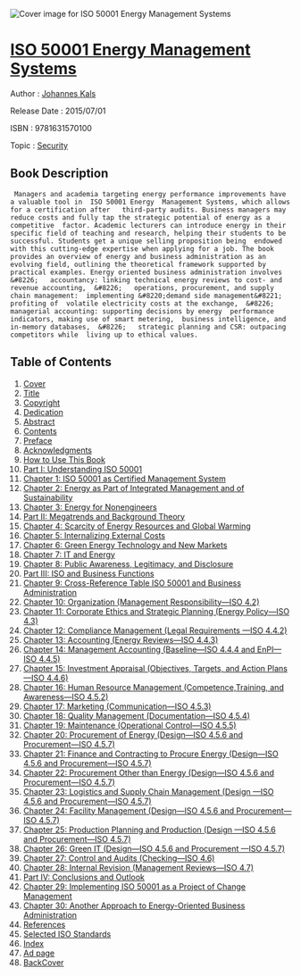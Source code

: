 ![Cover image for ISO 50001 Energy Management Systems](https://imgdetail.ebookreading.net/cover/cover/security/EB9781631570100.jpg)

[ISO 50001 Energy Management Systems](https://ebookreading.net/view/book/ISO+50001+Energy+Management+Systems-EB9781631570100_1.html "ISO 50001 Energy Management Systems")
====================================================================================================================

Author : [Johannes Kals](https://ebookreading.net/search/author/Johannes+Kals)

Release Date : 2015/07/01

ISBN : 9781631570100

Topic : [Security](https://ebookreading.net/search/category/security)

Book Description
-----------------

     Managers and academia targeting energy performance improvements have a valuable tool in  ISO 50001 Energy  Management Systems, which allows for a certification after   third-party audits. Business managers may reduce costs and fully tap the strategic potential of energy as a competitive  factor. Academic lecturers can introduce energy in their  specific field of teaching and research, helping their students to be  successful. Students get a unique selling proposition being  endowed with this cutting-edge expertise when applying for a job. The book provides an overview of energy and business administration as an evolving field, outlining the theoretical framework supported by practical examples. Energy oriented business administration involves  &#8226;   accountancy: linking technical energy reviews to cost- and  revenue accounting,  &#8226;   operations, procurement, and supply chain management:  implementing &#8220;demand side management&#8221; profiting of  volatile electricity costs at the exchange,  &#8226;   managerial accounting: supporting decisions by energy  performance indicators, making use of smart metering,  business intelligence, and in-memory databases,  &#8226;   strategic planning and CSR: outpacing competitors while  living up to ethical values.                 
Table of Contents
-----------------

1. [Cover](https://ebookreading.net/view/book/ISO+50001+Energy+Management+Systems-EB9781631570100_1.html)
1. [Title](https://ebookreading.net/view/book/ISO+50001+Energy+Management+Systems-EB9781631570100_2.html)
1. [Copyright](https://ebookreading.net/view/book/ISO+50001+Energy+Management+Systems-EB9781631570100_4.html)
1. [Dedication](https://ebookreading.net/view/book/ISO+50001+Energy+Management+Systems-EB9781631570100_5.html)
1. [Abstract](https://ebookreading.net/view/book/ISO+50001+Energy+Management+Systems-EB9781631570100_6.html)
1. [Contents](https://ebookreading.net/view/book/ISO+50001+Energy+Management+Systems-EB9781631570100_7.html)
1. [Preface](https://ebookreading.net/view/book/ISO+50001+Energy+Management+Systems-EB9781631570100_8.html)
1. [Acknowledgments](https://ebookreading.net/view/book/ISO+50001+Energy+Management+Systems-EB9781631570100_9.html)
1. [How to Use This Book](https://ebookreading.net/view/book/ISO+50001+Energy+Management+Systems-EB9781631570100_10.html)
1. [Part I: Understanding ISO 50001](https://ebookreading.net/view/book/ISO+50001+Energy+Management+Systems-EB9781631570100_11.html#part1)
1. [Chapter 1: ISO 50001 as Certified Management System](https://ebookreading.net/view/book/ISO+50001+Energy+Management+Systems-EB9781631570100_11.html#ch1)
1. [Chapter 2: Energy as Part of Integrated Management and of Sustainability](https://ebookreading.net/view/book/ISO+50001+Energy+Management+Systems-EB9781631570100_11.html#ch2)
1. [Chapter 3: Energy for Nonengineers](https://ebookreading.net/view/book/ISO+50001+Energy+Management+Systems-EB9781631570100_11.html#ch3)
1. [Part II: Megatrends and Background Theory](https://ebookreading.net/view/book/ISO+50001+Energy+Management+Systems-EB9781631570100_11.html#part2)
1. [Chapter 4: Scarcity of Energy Resources and Global Warming](https://ebookreading.net/view/book/ISO+50001+Energy+Management+Systems-EB9781631570100_11.html#ch4)
1. [Chapter 5: Internalizing External Costs](https://ebookreading.net/view/book/ISO+50001+Energy+Management+Systems-EB9781631570100_11.html#ch5)
1. [Chapter 6: Green Energy Technology and New Markets](https://ebookreading.net/view/book/ISO+50001+Energy+Management+Systems-EB9781631570100_11.html#ch6)
1. [Chapter 7: IT and Energy](https://ebookreading.net/view/book/ISO+50001+Energy+Management+Systems-EB9781631570100_11.html#ch7)
1. [Chapter 8: Public Awareness, Legitimacy, and Disclosure](https://ebookreading.net/view/book/ISO+50001+Energy+Management+Systems-EB9781631570100_11.html#ch8)
1. [Part III: ISO and Business Functions](https://ebookreading.net/view/book/ISO+50001+Energy+Management+Systems-EB9781631570100_11.html#part3)
1. [Chapter 9: Cross-Reference Table ISO 50001 and Business Administration](https://ebookreading.net/view/book/ISO+50001+Energy+Management+Systems-EB9781631570100_11.html#ch9)
1. [Chapter 10: Organization (Management Responsibility—ISO 4.2)](https://ebookreading.net/view/book/ISO+50001+Energy+Management+Systems-EB9781631570100_11.html#ch10)
1. [Chapter 11: Corporate Ethics and Strategic Planning (Energy Policy—ISO 4.3)](https://ebookreading.net/view/book/ISO+50001+Energy+Management+Systems-EB9781631570100_11.html#ch11)
1. [Chapter 12: Compliance Management (Legal Requirements —ISO 4.4.2)](https://ebookreading.net/view/book/ISO+50001+Energy+Management+Systems-EB9781631570100_11.html#ch12)
1. [Chapter 13: Accounting (Energy Reviews—ISO 4.4.3)](https://ebookreading.net/view/book/ISO+50001+Energy+Management+Systems-EB9781631570100_11.html#ch13)
1. [Chapter 14: Management Accounting (Baseline—ISO 4.4.4 and EnPI—ISO 4.4.5)](https://ebookreading.net/view/book/ISO+50001+Energy+Management+Systems-EB9781631570100_11.html#ch14)
1. [Chapter 15: Investment Appraisal (Objectives, Targets, and Action Plans—ISO 4.4.6)](https://ebookreading.net/view/book/ISO+50001+Energy+Management+Systems-EB9781631570100_11.html#ch15)
1. [Chapter 16: Human Resource Management (Competence,Training, and Awareness—ISO 4.5.2)](https://ebookreading.net/view/book/ISO+50001+Energy+Management+Systems-EB9781631570100_11.html#ch16)
1. [Chapter 17: Marketing (Communication—ISO 4.5.3)](https://ebookreading.net/view/book/ISO+50001+Energy+Management+Systems-EB9781631570100_11.html#ch17)
1. [Chapter 18: Quality Management (Documentation—ISO 4.5.4)](https://ebookreading.net/view/book/ISO+50001+Energy+Management+Systems-EB9781631570100_11.html#ch18)
1. [Chapter 19: Maintenance (Operational Control—ISO 4.5.5)](https://ebookreading.net/view/book/ISO+50001+Energy+Management+Systems-EB9781631570100_11.html#ch19)
1. [Chapter 20: Procurement of Energy (Design—ISO 4.5.6 and Procurement—ISO 4.5.7)](https://ebookreading.net/view/book/ISO+50001+Energy+Management+Systems-EB9781631570100_11.html#ch20)
1. [Chapter 21: Finance and Contracting to Procure Energy (Design—ISO 4.5.6 and Procurement—ISO 4.5.7)](https://ebookreading.net/view/book/ISO+50001+Energy+Management+Systems-EB9781631570100_11.html#ch21)
1. [Chapter 22: Procurement Other than Energy (Design—ISO 4.5.6 and Procurement—ISO 4.5.7)](https://ebookreading.net/view/book/ISO+50001+Energy+Management+Systems-EB9781631570100_11.html#ch22)
1. [Chapter 23: Logistics and Supply Chain Management (Design —ISO 4.5.6 and Procurement—ISO 4.5.7)](https://ebookreading.net/view/book/ISO+50001+Energy+Management+Systems-EB9781631570100_11.html#ch23)
1. [Chapter 24: Facility Management (Design—ISO 4.5.6 and Procurement—ISO 4.5.7)](https://ebookreading.net/view/book/ISO+50001+Energy+Management+Systems-EB9781631570100_11.html#ch24)
1. [Chapter 25: Production Planning and Production (Design —ISO 4.5.6 and Procurement—ISO 4.5.7)](https://ebookreading.net/view/book/ISO+50001+Energy+Management+Systems-EB9781631570100_11.html#ch25)
1. [Chapter 26: Green IT (Design—ISO 4.5.6 and Procurement —ISO 4.5.7)](https://ebookreading.net/view/book/ISO+50001+Energy+Management+Systems-EB9781631570100_11.html#ch26)
1. [Chapter 27: Control and Audits (Checking—ISO 4.6)](https://ebookreading.net/view/book/ISO+50001+Energy+Management+Systems-EB9781631570100_11.html#ch27)
1. [Chapter 28: Internal Revision (Management Reviews—ISO 4.7)](https://ebookreading.net/view/book/ISO+50001+Energy+Management+Systems-EB9781631570100_11.html#ch28)
1. [Part IV: Conclusions and Outlook](https://ebookreading.net/view/book/ISO+50001+Energy+Management+Systems-EB9781631570100_11.html#part4)
1. [Chapter 29: Implementing ISO 50001 as a Project of Change Management](https://ebookreading.net/view/book/ISO+50001+Energy+Management+Systems-EB9781631570100_11.html#ch29)
1. [Chapter 30: Another Approach to Energy-Oriented Business Administration](https://ebookreading.net/view/book/ISO+50001+Energy+Management+Systems-EB9781631570100_11.html#ch30)
1. [References](https://ebookreading.net/view/book/ISO+50001+Energy+Management+Systems-EB9781631570100_11.html#refer)
1. [Selected ISO Standards](https://ebookreading.net/view/book/ISO+50001+Energy+Management+Systems-EB9781631570100_11.html#selec)
1. [Index](https://ebookreading.net/view/book/ISO+50001+Energy+Management+Systems-EB9781631570100_12.html)
1. [Ad page](https://ebookreading.net/view/book/ISO+50001+Energy+Management+Systems-EB9781631570100_13.html)
1. [BackCover](https://ebookreading.net/view/book/ISO+50001+Energy+Management+Systems-EB9781631570100_14.html)
